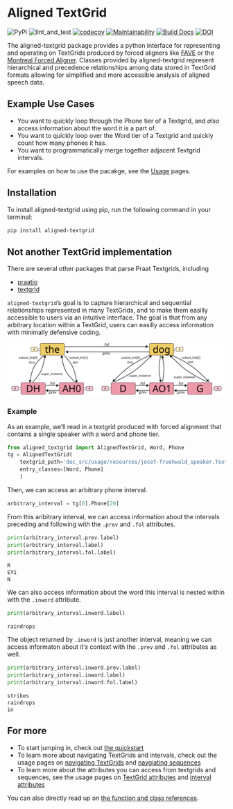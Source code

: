 # Aligned TextGrid

![PyPI](https://img.shields.io/pypi/v/aligned-textgrid.png)
![lint_and_test](https://github.com/Forced-Alignment-and-Vowel-Extraction/alignedTextGrid/actions/workflows/test_and_run.yml/badge.svg?event=pull_request&branch=main)
[![codecov](https://codecov.io/gh/Forced-Alignment-and-Vowel-Extraction/alignedTextGrid/branch/dev/graph/badge.svg?token=27YSOQ5ZEL)](https://codecov.io/gh/Forced-Alignment-and-Vowel-Extraction/alignedTextGrid)
[![Maintainability](https://api.codeclimate.com/v1/badges/2387cd247bd8f1211323/maintainability.png)](https://codeclimate.com/github/Forced-Alignment-and-Vowel-Extraction/alignedTextGrid/maintainability)
[![Build
Docs](https://github.com/Forced-Alignment-and-Vowel-Extraction/alignedTextGrid/actions/workflows/build-docs.yml/badge.svg)](https://forced-alignment-and-vowel-extraction.github.io/alignedTextGrid/)
[![DOI](https://zenodo.org/badge/552633207.svg)](https://zenodo.org/badge/latestdoi/552633207)

The aligned-textgrid package provides a python interface for
representing and operating on TextGrids produced by forced aligners like
[FAVE](https://github.com/JoFrhwld/FAVE) or the [Montreal Forced
Aligner](https://montreal-forced-aligner.readthedocs.io/en/latest/).
Classes provided by aligned-textgrid represent hierarchical and
precedence relationships among data stored in TextGrid formats allowing
for simplified and more accessible analysis of aligned speech data.

## Example Use Cases

- You want to quickly loop through the Phone tier of a Textgrid, and
  *also* access information about the word it is a part of.
- You want to quickly loop over the Word tier of a Textgrid and quickly
  count how many phones it has.
- You want to programmatically merge together adjacent Textgrid
  intervals.

For examples on how to use the pacakge, see the [Usage](usage/) pages.

## Installation

<!-- TODO: documnet other package managers like conda -CB 14 March 2023 -->

To install aligned-textgrid using pip, run the following command in your
terminal:

``` bash
pip install aligned-textgrid
```

## Not another TextGrid implementation

There are several other packages that parse Praat Textgrids, including

- [praatio](http://timmahrt.github.io/praatIO/praatio.html)
- [textgrid](https://github.com/kylebgorman/textgrid)

`aligned-textgrid`’s goal is to capture hierarchical and sequential
relationships represented in many TextGrids, and to make them easilly
accessible to users via an intuitive interface. The goal is that from
any arbitrary location within a TextGrid, users can easilly access
information with minimally defensive coding.

![](doc_src/usage/resources/diagrams/hierarchy_precedence.svg)

### Example

As an example, we’ll read in a textgrid produced with forced alignment
that contains a single speaker with a word and phone tier.

``` python
from aligned_textgrid import AlignedTextGrid, Word, Phone
tg = AlignedTextGrid(
    textgrid_path='doc_src/usage/resources/josef-fruehwald_speaker.TextGrid', 
    entry_classes=[Word, Phone]
    )
```

Then, we can access an arbitrary phone interval.

``` python
arbitrary_interval = tg[0].Phone[20]
```

From this aribitrary interval, we can access information about the
intervals preceding and following with the `.prev` and `.fol`
attributes.

``` python
print(arbitrary_interval.prev.label)
print(arbitrary_interval.label)
print(arbitrary_interval.fol.label)
```

    R
    EY1
    N

We can also access information about the word this interval is nested
within with the `.inword` attribute.

``` python
print(arbitrary_interval.inword.label)
```

    raindrops

The object returned by `.inword` is just another interval, meaning we
can access informaton about *it’s* context with the `.prev` and `.fol`
attributes as well.

``` python
print(arbitrary_interval.inword.prev.label)
print(arbitrary_interval.inword.label)
print(arbitrary_interval.inword.fol.label)
```

    strikes
    raindrops
    in

## For more

- To start jumping in, check out [the quickstart](usage/index.ipynb)
- To learn more about navigating TextGrids and intervals, check out the
  usage pages on [navigating
  TextGrids](usage/01_TextGrids/01_tg-nav.ipynb) and [navgiating
  sequences](usage/02_Sequences/00_sequence_structure.ipynb)
- To learn more about the attributes you can access from textgrids and
  sequences, see the usage pages on [TextGrid
  attributes](usage/01_TextGrids/02_tg-info.ipynb) and [interval
  attributes](usage/02_Sequences/02_sequence_properties.ipynb)

You can also directly read up on [the function and class
references](reference/index.qmd).
